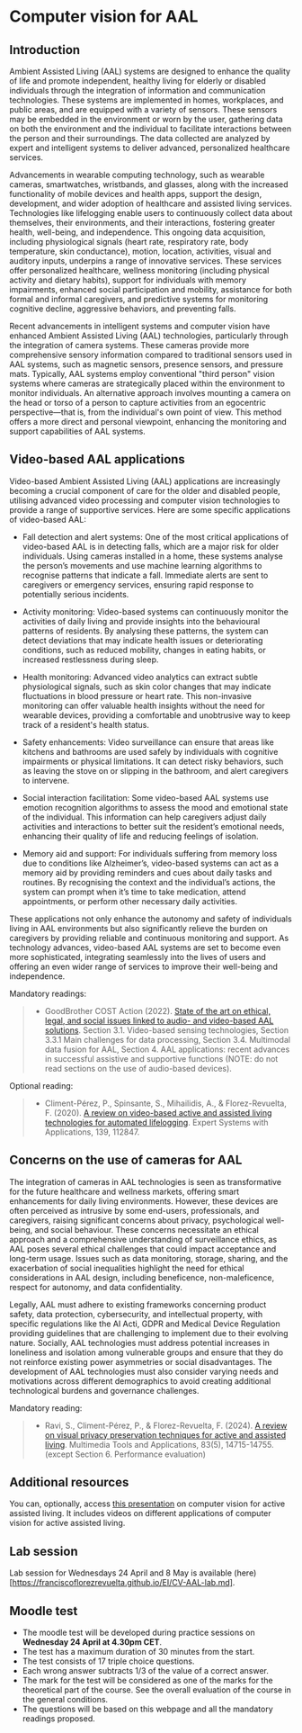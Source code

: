 # Computer vision for AAL

## Introduction

Ambient Assisted Living (AAL) systems are designed to enhance the quality of life and promote independent, healthy living for elderly or disabled individuals through the integration of information and communication technologies. These systems are implemented in homes, workplaces, and public areas, and are equipped with a variety of sensors. These sensors may be embedded in the environment or worn by the user, gathering data on both the environment and the individual to facilitate interactions between the person and their surroundings. The data collected are analyzed by expert and intelligent systems to deliver advanced, personalized healthcare services.

Advancements in wearable computing technology, such as wearable cameras, smartwatches, wristbands, and glasses, along with the increased functionality of mobile devices and health apps, support the design, development, and wider adoption of healthcare and assisted living services. Technologies like lifelogging enable users to continuously collect data about themselves, their environments, and their interactions, fostering greater health, well-being, and independence. This ongoing data acquisition, including physiological signals (heart rate, respiratory rate, body temperature, skin conductance), motion, location, activities, visual and auditory inputs, underpins a range of innovative services. These services offer personalized healthcare, wellness monitoring (including physical activity and dietary habits), support for individuals with memory impairments, enhanced social participation and mobility, assistance for both formal and informal caregivers, and predictive systems for monitoring cognitive decline, aggressive behaviors, and preventing falls.

Recent advancements in intelligent systems and computer vision have enhanced Ambient Assisted Living (AAL) technologies, particularly through the integration of camera systems. These cameras provide more comprehensive sensory information compared to traditional sensors used in AAL systems, such as magnetic sensors, presence sensors, and pressure mats. Typically, AAL systems employ conventional "third person" vision systems where cameras are strategically placed within the environment to monitor individuals. An alternative approach involves mounting a camera on the head or torso of a person to capture activities from an egocentric perspective—that is, from the individual's own point of view. This method offers a more direct and personal viewpoint, enhancing the monitoring and support capabilities of AAL systems.

## Video-based AAL applications

Video-based Ambient Assisted Living (AAL) applications are increasingly becoming a crucial component of care for the older and disabled people, utilising advanced video processing and computer vision technologies to provide a range of supportive services. Here are some specific applications of video-based AAL:

* Fall detection and alert systems: One of the most critical applications of video-based AAL is in detecting falls, which are a major risk for older individuals. Using cameras installed in a home, these systems analyse the person’s movements and use machine learning algorithms to recognise patterns that indicate a fall. Immediate alerts are sent to caregivers or emergency services, ensuring rapid response to potentially serious incidents.

* Activity monitoring: Video-based systems can continuously monitor the activities of daily living and provide insights into the behavioural patterns of residents. By analysing these patterns, the system can detect deviations that may indicate health issues or deteriorating conditions, such as reduced mobility, changes in eating habits, or increased restlessness during sleep.

* Health monitoring: Advanced video analytics can extract subtle physiological signals, such as skin color changes that may indicate fluctuations in blood pressure or heart rate. This non-invasive monitoring can offer valuable health insights without the need for wearable devices, providing a comfortable and unobtrusive way to keep track of a resident's health status.

* Safety enhancements: Video surveillance can ensure that areas like kitchens and bathrooms are used safely by individuals with cognitive impairments or physical limitations. It can detect risky behaviors, such as leaving the stove on or slipping in the bathroom, and alert caregivers to intervene.

* Social interaction facilitation: Some video-based AAL systems use emotion recognition algorithms to assess the mood and emotional state of the individual. This information can help caregivers adjust daily activities and interactions to better suit the resident’s emotional needs, enhancing their quality of life and reducing feelings of isolation.

* Memory aid and support: For individuals suffering from memory loss due to conditions like Alzheimer’s, video-based systems can act as a memory aid by providing reminders and cues about daily tasks and routines. By recognising the context and the individual’s actions, the system can prompt when it’s time to take medication, attend appointments, or perform other necessary daily activities.

These applications not only enhance the autonomy and safety of individuals living in AAL environments but also significantly relieve the burden on caregivers by providing reliable and continuous monitoring and support. As technology advances, video-based AAL systems are set to become even more sophisticated, integrating seamlessly into the lives of users and offering an even wider range of services to improve their well-being and independence.

Mandatory readings: 
> * GoodBrother COST Action (2022). [State of the art on ethical, legal, and social issues linked to audio- and video-based AAL solutions](https://doi.org/10.5281/zenodo.6390709). Section 3.1. Video-based sensing technologies, Section 3.3.1 Main challenges for data processing, Section 3.4. Multimodal data fusion for AAL, Section 4. AAL applications: recent advances in successful assistive and supportive functions (NOTE: do not read sections on the use of audio-based devices).


Optional reading:
> * Climent-Pérez, P., Spinsante, S., Mihailidis, A., & Florez-Revuelta, F. (2020). [A review on video-based active and assisted living technologies for automated lifelogging](https://doi.org/10.1016/j.eswa.2019.112847). Expert Systems with Applications, 139, 112847.

## Concerns on the use of cameras for AAL

The integration of cameras in AAL technologies is seen as transformative for the future healthcare and wellness markets, offering smart enhancements for daily living environments. However, these devices are often perceived as intrusive by some end-users, professionals, and caregivers, raising significant concerns about privacy, psychological well-being, and social behaviour. These concerns necessitate an ethical approach and a comprehensive understanding of surveillance ethics, as AAL poses several ethical challenges that could impact acceptance and long-term usage. Issues such as data monitoring, storage, sharing, and the exacerbation of social inequalities highlight the need for ethical considerations in AAL design, including beneficence, non-maleficence, respect for autonomy, and data confidentiality.

Legally, AAL must adhere to existing frameworks concerning product safety, data protection, cybersecurity, and intellectual property, with specific regulations like the AI Acti, GDPR and Medical Device Regulation providing guidelines that are challenging to implement due to their evolving nature. Socially, AAL technologies must address potential increases in loneliness and isolation among vulnerable groups and ensure that they do not reinforce existing power asymmetries or social disadvantages. The development of AAL technologies must also consider varying needs and motivations across different demographics to avoid creating additional technological burdens and governance challenges.

Mandatory reading: 
> * Ravi, S., Climent-Pérez, P., & Florez-Revuelta, F. (2024). [A review on visual privacy preservation techniques for active and assisted living](https://link.springer.com/article/10.1007/s11042-023-15775-2). Multimedia Tools and Applications, 83(5), 14715-14755. (except Section 6. Performance evaluation)

## Additional resources
You can, optionally, access [this presentation](https://unialicante-my.sharepoint.com/:b:/g/personal/francisco_florez_mscloud_ua_es/EV6lRC852G9MjgbBQhShivoBn33XyH_xREwvXbj2u2s65g?e=nztneB) on computer vision for active assisted living. It includes videos on different applications of computer vision for active assisted living.

## Lab session
Lab session for Wednesdays 24 April and 8 May is available (here)[https://franciscoflorezrevuelta.github.io/EI/CV-AAL-lab.md].

## Moodle test

* The moodle test will be developed during practice sessions on **Wednesday 24 April at 4.30pm CET**.
* The test has a maximum duration of 30 minutes from the start.
* The test consists of 17 triple choice questions.
* Each wrong answer subtracts 1/3 of the value of a correct answer.
* The mark for the test will be considered as one of the marks for the theoretical part of the course. See the overall evaluation of the course in the general conditions.
* The questions will be based on this webpage and all the mandatory readings proposed.


